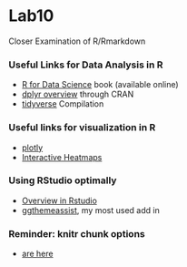 # Lab10
Closer Examination of R/Rmarkdown

### Useful Links for Data Analysis in R
- [R for Data Science](http://r4ds.had.co.nz/) book (available online)
- [dplyr overview](https://cran.r-project.org/web/packages/dplyr/vignettes/introduction.html) through CRAN
- [tidyverse](http://tidyverse.org/) Compilation

### Useful links for visualization in R
- [plotly](https://plot.ly/r/)
- [Interactive Heatmaps](https://aliciaschep.github.io/iheatmapr/index.html)

### Using RStudio optimally
- [Overview in Rstudio](https://rstudio.github.io/rstudioaddins/)
- [ggthemeassist](https://github.com/calligross/ggthemeassist), my most used add in

### Reminder: knitr chunk options
- [are here](https://yihui.name/knitr/options/)
